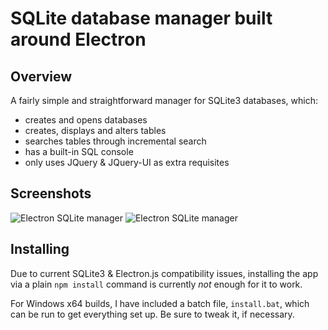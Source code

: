 # SQLite database manager built around Electron

## Overview
A fairly simple and straightforward manager for SQLite3 databases, which:
* creates and opens databases
* creates, displays and alters tables
* searches tables through incremental search
* has a built-in SQL console
* only uses JQuery & JQuery-UI as extra requisites

## Screenshots
![Electron SQLite manager](https://raw.githubusercontent.com/petru-dimitriu/electron-sqlite-manager/master/screen/screen1.PNG)
![Electron SQLite manager](https://raw.githubusercontent.com/petru-dimitriu/electron-sqlite-manager/master/screen/screen2.png)

## Installing
Due to current SQLite3 & Electron.js compatibility issues, installing the app via a plain `npm install` command is currently *not* enough for it to work. 

For Windows x64 builds, I have included a batch file, `install.bat`, which can be run to get everything set up. Be sure to tweak it, if necessary.